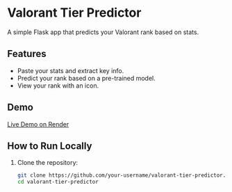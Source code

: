 # Valorant Tier Predictor

A simple Flask app that predicts your Valorant rank based on stats.

## Features
- Paste your stats and extract key info.
- Predict your rank based on a pre-trained model.
- View your rank with an icon.

## Demo
[Live Demo on Render](https://valorant-tier-predictor.onrender.com)

## How to Run Locally
1. Clone the repository:
   ```bash
   git clone https://github.com/your-username/valorant-tier-predictor.git
   cd valorant-tier-predictor
